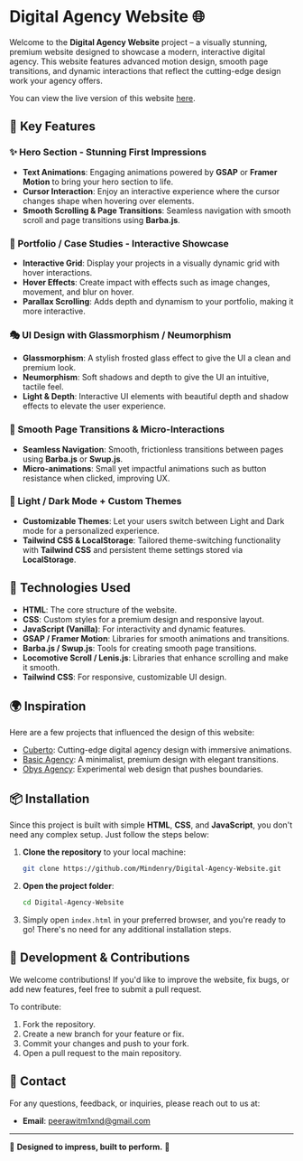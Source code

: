 # Digital Agency Website 🌐

Welcome to the **Digital Agency Website** project – a visually stunning, premium website designed to showcase a modern, interactive digital agency. This website features advanced motion design, smooth page transitions, and dynamic interactions that reflect the cutting-edge design work your agency offers.

You can view the live version of this website [here](https://mindenry.github.io/Digital-Agency-Website/).

## 🎯 Key Features

### ✨ Hero Section - Stunning First Impressions
- **Text Animations**: Engaging animations powered by **GSAP** or **Framer Motion** to bring your hero section to life.
- **Cursor Interaction**: Enjoy an interactive experience where the cursor changes shape when hovering over elements.
- **Smooth Scrolling & Page Transitions**: Seamless navigation with smooth scroll and page transitions using **Barba.js**.

### 📂 Portfolio / Case Studies - Interactive Showcase
- **Interactive Grid**: Display your projects in a visually dynamic grid with hover interactions.
- **Hover Effects**: Create impact with effects such as image changes, movement, and blur on hover.
- **Parallax Scrolling**: Adds depth and dynamism to your portfolio, making it more interactive.

### 🎭 UI Design with Glassmorphism / Neumorphism
- **Glassmorphism**: A stylish frosted glass effect to give the UI a clean and premium look.
- **Neumorphism**: Soft shadows and depth to give the UI an intuitive, tactile feel.
- **Light & Depth**: Interactive UI elements with beautiful depth and shadow effects to elevate the user experience.

### 🚀 Smooth Page Transitions & Micro-Interactions
- **Seamless Navigation**: Smooth, frictionless transitions between pages using **Barba.js** or **Swup.js**.
- **Micro-animations**: Small yet impactful animations such as button resistance when clicked, improving UX.

### 🌙 Light / Dark Mode + Custom Themes
- **Customizable Themes**: Let your users switch between Light and Dark mode for a personalized experience.
- **Tailwind CSS & LocalStorage**: Tailored theme-switching functionality with **Tailwind CSS** and persistent theme settings stored via **LocalStorage**.

## 🔧 Technologies Used

- **HTML**: The core structure of the website.
- **CSS**: Custom styles for a premium design and responsive layout.
- **JavaScript (Vanilla)**: For interactivity and dynamic features.
- **GSAP / Framer Motion**: Libraries for smooth animations and transitions.
- **Barba.js / Swup.js**: Tools for creating smooth page transitions.
- **Locomotive Scroll / Lenis.js**: Libraries that enhance scrolling and make it smooth.
- **Tailwind CSS**: For responsive, customizable UI design.

## 🌍 Inspiration

Here are a few projects that influenced the design of this website:
- [Cuberto](https://cuberto.com): Cutting-edge digital agency design with immersive animations.
- [Basic Agency](https://basic.agency): A minimalist, premium design with elegant transitions.
- [Obys Agency](https://obys.co): Experimental web design that pushes boundaries.

## 📦 Installation

Since this project is built with simple **HTML**, **CSS**, and **JavaScript**, you don't need any complex setup. Just follow the steps below:

1. **Clone the repository** to your local machine:
    ```bash
    git clone https://github.com/Mindenry/Digital-Agency-Website.git
    ```

2. **Open the project folder**:
    ```bash
    cd Digital-Agency-Website
    ```

3. Simply open `index.html` in your preferred browser, and you're ready to go! There's no need for any additional installation steps.

## 🔨 Development & Contributions

We welcome contributions! If you'd like to improve the website, fix bugs, or add new features, feel free to submit a pull request.

To contribute:
1. Fork the repository.
2. Create a new branch for your feature or fix.
3. Commit your changes and push to your fork.
4. Open a pull request to the main repository.

## 💬 Contact

For any questions, feedback, or inquiries, please reach out to us at:
- **Email**: peerawitm1xnd@gmail.com

---

🚀 **Designed to impress, built to perform.** 🌟

